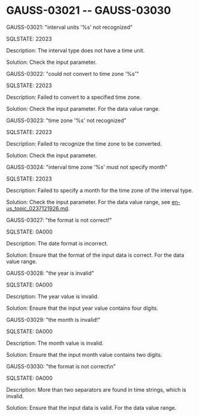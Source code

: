 # GAUSS-03021 -- GAUSS-03030<a name="EN-US_TOPIC_0302073673"></a>

GAUSS-03021: "interval units '%s' not recognized"

SQLSTATE: 22023

Description: The interval type does not have a time unit.

Solution: Check the input parameter.

GAUSS-03022: "could not convert to time zone '%s'"

SQLSTATE: 22023

Description: Failed to convert to a specified time zone.

Solution: Check the input parameter. For the data value range.

GAUSS-03023: "time zone '%s' not recognized"

SQLSTATE: 22023

Description: Failed to recognize the time zone to be converted.

Solution: Check the input parameter.

GAUSS-03024: "interval time zone '%s' must not specify month"

SQLSTATE: 22023

Description: Failed to specify a month for the time zone of the interval type.

Solution: Check the input parameter. For the data value range, see  [en-us\_topic\_0237121926.md](en-us_topic_0237121926.md).

GAUSS-03027: "the format is not correct!"

SQLSTATE: 0A000

Description: The date format is incorrect.

Solution: Ensure that the format of the input data is correct. For the data value range.

GAUSS-03028: "the year is invalid"

SQLSTATE: 0A000

Description: The year value is invalid.

Solution: Ensure that the input year value contains four digits.

GAUSS-03029: "the month is invalid!"

SQLSTATE: 0A000

Description: The month value is invalid.

Solution: Ensure that the input month value contains two digits.

GAUSS-03030: "the format is not correct\\n"

SQLSTATE: 0A000

Description: More than two separators are found in time strings, which is invalid.

Solution: Ensure that the input data is valid. For the data value range.

